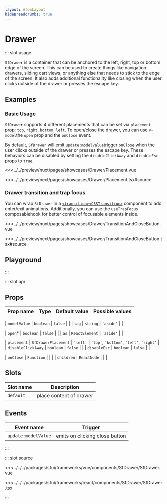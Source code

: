 ```yaml
---
layout: AtomLayout
hideBreadcrumbs: true
---
```


# Drawer

::: slot usage

`SfDrawer` is a container that can be anchored to the left, right, top or bottom edge of the screen. This can be used to create things like navigation drawers, sliding cart views, or anything else that needs to stick to the edge of the screen. It also adds additional functionality like closing when the user clicks outside of the drawer or presses the escape key.

## Examples

### Basic Usage

`SfDrawer` supports 4 different placements that can be set via `placement` prop: `top`, `right`, `bottom`, `left`. To open/close the drawer, you can use <!-- vue -->`v-model`<!-- end vue --><!-- react -->the `open` prop and the `onClose` event<!-- end react -->.

By default, `SfDrawer` will <!-- vue -->emit `update:modelValue`<!-- end vue --><!-- react -->trigger `onClose`<!-- end react --> when the user clicks outside of the drawer or presses the escape key. These behaviors can be disabled by setting the `disableClickAway` and `disableEsc` props to `true`.

<Showcase showcase-name="Drawer/Placement" style="min-height:400px">

<!-- vue -->

<<<../../preview/nuxt/pages/showcases/Drawer/Placement.vue

<!-- end vue -->
<!-- react -->

<<<../../preview/next/pages/showcases/Drawer/Placement.tsx#source

<!-- end react -->

</Showcase>

### Drawer transition and trap focus

You can wrap `SfDrawer` in a <!-- vue -->[`<transition>`](https://vuejs.org/guide/built-ins/transition.html#the-transition-component)<!-- end vue --><!-- react -->[`<CSSTransition>`](https://reactcommunity.org/react-transition-group/css-transition)<!-- end react --> component to add enter/exit animations. Additionally, you can use the `useTrapFocus` <!-- vue -->composable<!-- end vue --><!-- react -->hook<!-- end react --> for better control of focusable elements inside.

<Showcase showcase-name="Drawer/TransitionAndCloseButton" style="min-height: 400px;">

<!-- vue -->

<<<../../preview/nuxt/pages/showcases/Drawer/TransitionAndCloseButton.vue

<!-- end vue -->
<!-- react -->

<<<../../preview/next/pages/showcases/Drawer/TransitionAndCloseButton.tsx#source

<!-- end react -->
</Showcase>

## Playground

<Generate style="height: 600px"/>

:::

::: slot api

## Props

| Prop name | Type | Default value | Possible values |
| --------- | ---- | ------------- | --------------- |

<!-- vue -->

| `modelValue` | `boolean` | `false` | |
| `tag` | `string` | `'aside'` | |

<!-- end vue -->
<!-- react -->

| `open`\* | `boolean` | `false` | |
| `as` | `ReactElement` | `'aside'` | |

<!-- end react -->

| `placement` | `SfDrawerPlacement` | `'left'` | `'top'`, `'bottom'`, `'left'`, `'right'` |  
| `disableClickAway` | `boolean` | `false` | |
| `disableEsc` | `boolean` | `false` | |

<!-- react -->

| `onClose` | `Function` | | |
| `children` | `ReactNode` | | |

<!-- end react -->
<!-- vue -->

## Slots

| Slot name | Description             |
| --------- | ----------------------- |
| `default` | place content of drawer |

## Events

| Event name          | Trigger                        |
| ------------------- | ------------------------------ |
| `update:modelValue` | emits on clicking close button |

<!-- end vue -->

:::

::: slot source
<SourceCode>

<!-- vue -->

<<<../../../packages/sfui/frameworks/vue/components/SfDrawer/SfDrawer.vue

<!-- end vue -->
<!-- react -->

<<<../../../packages/sfui/frameworks/react/components/SfDrawer/SfDrawer.tsx

<!-- end react -->
</SourceCode>
:::
